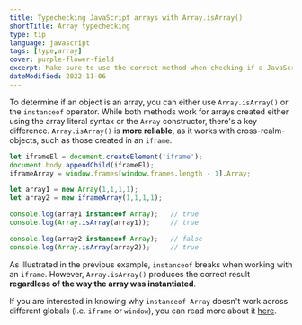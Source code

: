 ```yaml
---
title: Typechecking JavaScript arrays with Array.isArray()
shortTitle: Array typechecking
type: tip
language: javascript
tags: [type,array]
cover: purple-flower-field
excerpt: Make sure to use the correct method when checking if a JavaScript object is an array.
dateModified: 2022-11-06
---
```


To determine if an object is an array, you can either use `Array.isArray()` or the `instanceof` operator. While both methods work for arrays created either using the array literal syntax or the `Array` constructor, there's a key difference. `Array.isArray()` is **more reliable**, as it works with cross-realm-objects, such as those created in an `iframe`.

```js
let iframeEl = document.createElement('iframe');
document.body.appendChild(iframeEl);
iframeArray = window.frames[window.frames.length - 1].Array;

let array1 = new Array(1,1,1,1);
let array2 = new iframeArray(1,1,1,1);

console.log(array1 instanceof Array);   // true
console.log(Array.isArray(array1));     // true

console.log(array2 instanceof Array);   // false
console.log(Array.isArray(array2));     // true
```

As illustrated in the previous example, `instanceof` breaks when working with an `iframe`. However, `Array.isArray()` produces the correct result **regardless of the way the array was instantiated**.

If you are interested in knowing why `instanceof Array` doesn't work across different globals (i.e. `iframe` or `window`), you can read more about it [here](http://web.mit.edu/jwalden/www/isArray.html).
